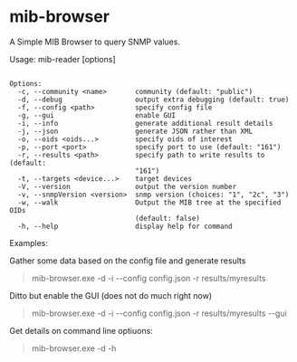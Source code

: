# mib-browser

A Simple MIB Browser to query SNMP values.

Usage: mib-reader [options]

```

Options:
  -c, --community <name>       community (default: "public")
  -d, --debug                  output extra debugging (default: true)
  -f, --config <path>          specify config file
  -g, --gui                    enable GUI
  -i, --info                   generate additional result details
  -j, --json                   generate JSON rather than XML
  -o, --oids <oids...>         specify oids of interest
  -p, --port <port>            specify port to use (default: "161")
  -r, --results <path>         specify path to write results to (default:
                               "161")
  -t, --targets <device...>    target devices
  -V, --version                output the version number
  -v, --snmpVersion <version>  snmp version (choices: "1", "2c", "3")
  -w, --walk                   Output the MIB tree at the specified OIDs
                               (default: false)
  -h, --help                   display help for command

```

Examples:

Gather some data based on the config file and generate results

> mib-browser.exe -d -i --config config.json -r results/myresults

Ditto but enable the GUI (does not do much right now)

> mib-browser.exe -d -i --config config.json -r results/myresults --gui

Get details on command line optiuons:

> mib-browser.exe -d -h
